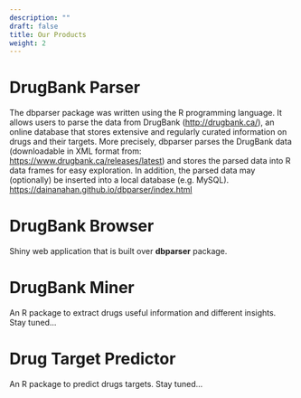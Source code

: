 ```yaml
---
description: ""
draft: false
title: Our Products
weight: 2
---
```


# DrugBank Parser
The dbparser package was written using the R programming language. It allows users to parse the data from DrugBank (http://drugbank.ca/), an online database that stores extensive and regularly curated information on drugs and their targets. More precisely, dbparser parses the DrugBank data (downloadable in XML format from: https://www.drugbank.ca/releases/latest) and stores the parsed data into R data frames for easy exploration. In addition, the parsed data may (optionally) be inserted into a local database (e.g. MySQL).
https://dainanahan.github.io/dbparser/index.html

# DrugBank Browser
Shiny web application that is built over **dbparser** package.

# DrugBank Miner
An R package to extract drugs useful information and different insights.
Stay tuned...

# Drug Target Predictor
An R package to predict drugs targets.
Stay tuned...
